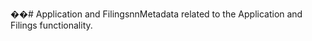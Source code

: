 ��#   A p p l i c a t i o n   a n d   F i l i n g s \ n \ n M e t a d a t a   r e l a t e d   t o   t h e   A p p l i c a t i o n   a n d   F i l i n g s   f u n c t i o n a l i t y . 
 
 
